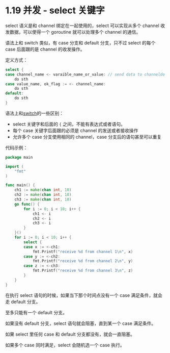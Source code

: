 # 1.19 并发 - select 关键字

select 语义是和 channel 绑定在一起使用的，select 可以实现从多个 channel 收发数据，可以使得一个 goroutine 就可以处理多个 channel 的通信。

语法上和 switch 类似，有 case 分支和 default 分支，只不过 select 的每个 case 后面跟的是 channel 的收发操作。

定义方式：

```go
select {
case channel_name <- varaible_name_or_value: // send data to channeldo sthcase var_name = <-ch2 : // receive data from channeldo sthcase data, ok := <-ch3:
    do sth
case value_name, ok_flag := <- channel_name:
    do sth
default:
    do sth
}
```

语法上和<u>switch</u>的一些区别：

- select 关键字和后面的 `{` 之间，不能有表达式或者语句。
- 每个 case 关键字后面跟的必须是 channel 的发送或者接收操作
- 允许多个 case 分支使用相同的 channel，case 分支后的语句甚至可以重复

代码示例：

```go
package main

import (
    "fmt"
)

func main() {
    ch1 := make(chan int, 10)
    ch2 := make(chan int, 10)
    ch3 := make(chan int, 10)
    go func() {
        for i := 0; i < 10; i++ {
            ch1 <- i
            ch2 <- i
            ch3 <- i
        }
    }()
    for i := 0; i < 10; i++ {
        select {
        case x := <-ch1:
            fmt.Printf("receive %d from channel 1\n", x)
        case y := <-ch2:
            fmt.Printf("receive %d from channel 2\n", y)
        case z := <-ch3:
            fmt.Printf("receive %d from channel 3\n", z)
        }
    }
}
```

在执行 select 语句的时候，如果当下那个时间点没有一个 case 满足条件，就会走 default 分支。

至多只能有一个 default 分支。

如果没有 default 分支，select 语句就会阻塞，直到某一个 case 满足条件。

如果 select 里任何 case 和 default 分支都没有，就会一直阻塞。

如果多个 case 同时满足，select 会随机选一个 case 执行。